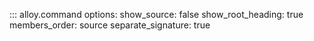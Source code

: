 ::: alloy.command
    options:
      show_source: false
      show_root_heading: true
      members_order: source
      separate_signature: true
